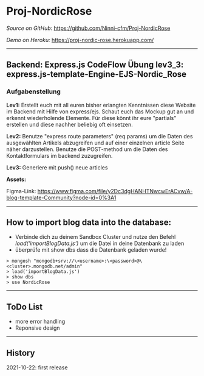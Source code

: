 # Proj-NordicRose

_Source on GitHub:_ https://github.com/Ninni-cfm/Proj-NordicRose

_Demo on Heroku:_ https://proj-nordic-rose.herokuapp.com/

---

## Backend: Express.js CodeFlow Übung lev3_3: express.js-template-Engine-EJS-Nordic_Rose

### Aufgabenstellung

**Lev1:**
Erstellt euch mit all euren bisher erlangten Kenntnissen diese Website im Backend mit Hilfe von express/ejs.
Schaut euch das Mockup gut an und erkennt wiederholende Elemente. Für diese könnt ihr eure "partials" erstellen und diese nachher beliebig oft einsetzen.

**Lev2:**
Benutze "express route parameters" (req.params) um die Daten des ausgewählten Artikels abzugreifen und auf einer einzelnen article Seite näher darzustellen.
Benutze die POST-method um die Daten des Kontaktformulars im backend zuzugreifen.

**Lev3:**
Generiere mit push() neue articles

**Assets:**

Figma-Link:
https://www.figma.com/file/y2Dc3dgHANHTNwcwErACvw/A-blog-template-Community?node-id=0%3A1

---

## How to import blog data into the database:

-   Verbinde dich zu deinem Sandbox Cluster und nutze den Befehl _load(‘importBlogData.js’)_ um die Datei in deine Datenbank zu laden
-   überprüfe mit show dbs dass die Datenbank geladen wurde!

```
> mongosh "mongodb+srv://\<username>:\<password>@\<cluster>.mongodb.net/admin"
> load('importBlogData.js')
> show dbs
> use NordicRose
```

---

## ToDo List

-   more error handling
-   Reponsive design

---

## History

2021-10-22: first release
